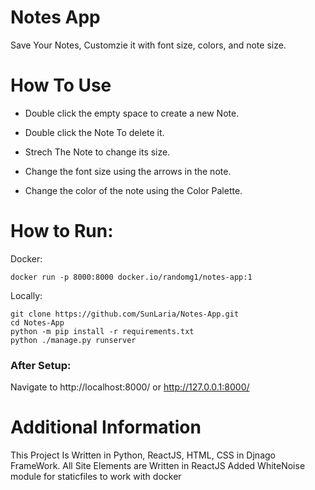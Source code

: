 # Notes App

Save Your Notes, Customzie it with font size, colors, and note size.

# How To Use

- Double click the empty space to create a new Note.

- Double click the Note To delete it.

- Strech The Note to change its size.

- Change the font size using the arrows in the note.

- Change the color of the note using the Color Palette.

# How to Run:
Docker:
```
docker run -p 8000:8000 docker.io/randomg1/notes-app:1
```

Locally:
```
git clone https://github.com/SunLaria/Notes-App.git
cd Notes-App
python -m pip install -r requirements.txt
python ./manage.py runserver
```

### After Setup:
Navigate to http://localhost:8000/ or http://127.0.0.1:8000/


# Additional Information

This Project Is Written in Python, ReactJS, HTML, CSS in Djnago FrameWork.
All Site Elements are Written in ReactJS
Added WhiteNoise module for staticfiles to work with docker
